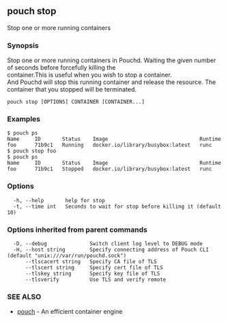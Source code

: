 ## pouch stop

Stop one or more running containers

### Synopsis

Stop one or more running containers in Pouchd. Waiting the given number of seconds before forcefully killing the container.This is useful when you wish to stop a container. And Pouchd will stop this running container and release the resource. The container that you stopped will be terminated. 

```
pouch stop [OPTIONS] CONTAINER [CONTAINER...]
```

### Examples

```
$ pouch ps
Name     ID       Status    Image                              Runtime
foo      71b9c1   Running   docker.io/library/busybox:latest   runc
$ pouch stop foo
$ pouch ps
Name     ID       Status    Image                              Runtime
foo      71b9c1   Stopped   docker.io/library/busybox:latest   runc
```

### Options

```
  -h, --help       help for stop
  -t, --time int   Seconds to wait for stop before killing it (default 10)
```

### Options inherited from parent commands

```
  -D, --debug              Switch client log level to DEBUG mode
  -H, --host string        Specify connecting address of Pouch CLI (default "unix:///var/run/pouchd.sock")
      --tlscacert string   Specify CA file of TLS
      --tlscert string     Specify cert file of TLS
      --tlskey string      Specify key file of TLS
      --tlsverify          Use TLS and verify remote
```

### SEE ALSO

* [pouch](pouch.md)	 - An efficient container engine

